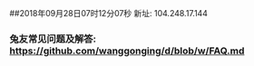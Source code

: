 ##2018年09月28日07时12分07秒 新址: 104.248.17.144
### 兔友常见问题及解答: https://github.com/wanggonging/d/blob/w/FAQ.md
